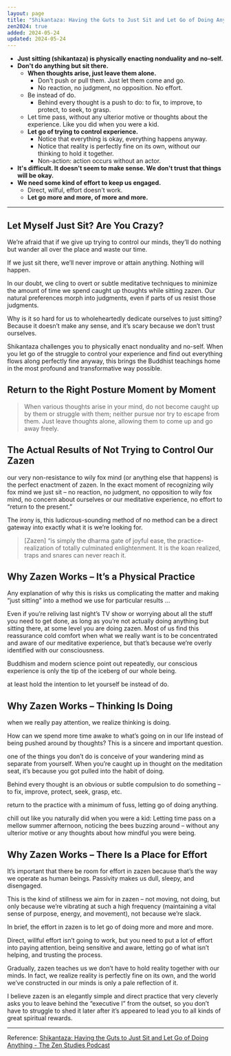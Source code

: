 ```yaml
---
layout: page
title: "Shikantaza: Having the Guts to Just Sit and Let Go of Doing Anything"
zen2024: true
added: 2024-05-24
updated: 2024-05-24
---
```


- **Just sitting (shikantaza) is physically enacting nonduality and no-self.**
- **Don't do anything but sit there.**
    - **When thoughts arise, just leave them alone.**
        - Don't push or pull them. Just let them come and go.
        - No reaction, no judgment, no opposition. No effort.
    - Be instead of do.
        - Behind every thought is a push to do: to fix, to improve, to protect, to seek, to grasp.
    - Let time pass, without any ulterior motive or thoughts about the experience. Like you did when you were a kid.
    - **Let go of trying to control experience.**
        - Notice that everything is okay, everything happens anyway.
        - Notice that reality is perfectly fine on its own, without our thinking to hold it together.
        - Non-action: action occurs without an actor.
- **It's difficult. It doesn't seem to make sense. We don't trust that things will be okay.**
- **We need some kind of effort to keep us engaged.**
    - Direct, wilful, effort doesn't work.
    - **Let go more and more, of more and more.**

---

## Let Myself Just Sit? Are You Crazy?

We’re afraid that if we give up trying to control our minds, they’ll do nothing but wander all over the place and waste our time.

If we just sit there, we’ll never improve or attain anything. Nothing will happen.

In our doubt, we cling to overt or subtle meditative techniques to minimize the amount of time we spend caught up thoughts while sitting zazen. Our natural preferences morph into judgments, even if parts of us resist those judgments.

Why is it so hard for us to wholeheartedly dedicate ourselves to just sitting? Because it doesn’t make any sense, and it’s scary because we don’t trust ourselves.

Shikantaza challenges you to physically enact nonduality and no-self. When you let go of the struggle to control your experience and find out everything flows along perfectly fine anyway, this brings the Buddhist teachings home in the most profound and transformative way possible.

## Return to the Right Posture Moment by Moment

> When various thoughts arise in your mind, do not become caught up by them or struggle with them; neither pursue nor try to escape from them. Just leave thoughts alone, allowing them to come up and go away freely.

## The Actual Results of Not Trying to Control Our Zazen

our very non-resistance to wily fox mind (or anything else that happens) is the perfect enactment of zazen. In the exact moment of recognizing wily fox mind we just sit – no reaction, no judgment, no opposition to wily fox mind, no concern about ourselves or our meditative experience, no effort to “return to the present.”

The irony is, this ludicrous-sounding method of no method can be a direct gateway into exactly what it is we’re looking for.

> [Zazen] “is simply the dharma gate of joyful ease, the practice-realization of totally culminated enlightenment. It is the koan realized, traps and snares can never reach it.

## Why Zazen Works – It’s a Physical Practice

Any explanation of why this is risks us complicating the matter and making “just sitting” into a method we use for particular results ...

Even if you’re reliving last night’s TV show or worrying about all the stuff you need to get done, as long as you’re not actually doing anything but sitting there, at some level you are doing zazen. Most of us find this reassurance cold comfort when what we really want is to be concentrated and aware of our meditative experience, but that’s because we’re overly identified with our consciousness.

Buddhism and modern science point out repeatedly, our conscious experience is only the tip of the iceberg of our whole being.

at least hold the intention to let yourself be instead of do.

## Why Zazen Works – Thinking Is Doing

when we really pay attention, we realize thinking is doing.

How can we spend more time awake to what’s going on in our life instead of being pushed around by thoughts? This is a sincere and important question.

one of the things you don’t do is conceive of your wandering mind as separate from yourself. When you’re caught up in thought on the meditation seat, it’s because you got pulled into the habit of doing.

Behind every thought is an obvious or subtle compulsion to do something – to fix, improve, protect, seek, grasp, etc.

return to the practice with a minimum of fuss, letting go of doing anything.

chill out like you naturally did when you were a kid: Letting time pass on a mellow summer afternoon, noticing the bees buzzing around – without any ulterior motive or any thoughts about how mindful you were being.

## Why Zazen Works – There Is a Place for Effort

It’s important that there be room for effort in zazen because that’s the way we operate as human beings. Passivity makes us dull, sleepy, and disengaged.

This is the kind of stillness we aim for in zazen – not moving, not doing, but only because we’re vibrating at such a high frequency (maintaining a vital sense of purpose, energy, and movement), not because we’re slack.

In brief, the effort in zazen is to let go of doing more and more and more.

Direct, willful effort isn’t going to work, but you need to put a lot of effort into paying attention, being sensitive and aware, letting go of what isn’t helping, and trusting the process.

Gradually, zazen teaches us we don’t have to hold reality together with our minds. In fact, we realize reality is perfectly fine on its own, and the world we’ve constructed in our minds is only a pale reflection of it.

I believe zazen is an elegantly simple and direct practice that very cleverly asks you to leave behind the “executive I” from the outset, so you don’t have to struggle to shed it later after it’s appeared to lead you to all kinds of great spiritual rewards.

---

Reference: [Shikantaza: Having the Guts to Just Sit and Let Go of Doing Anything - The Zen Studies Podcast](https://zenstudiespodcast.com/shikantaza/)
